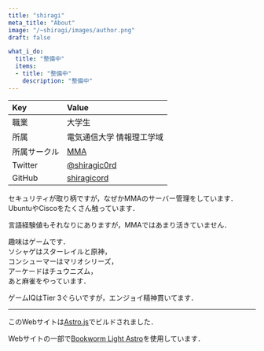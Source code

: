 ```yaml
---
title: "shiragi"
meta_title: "About"
image: "/~shiragi/images/author.png"
draft: false

what_i_do:
  title: "整備中"
  items:
  - title: "整備中"
    description: "整備中"
---
```

| Key | Value |
| :-- | :---------- |
| 職業  | 大学生 |
| 所属  | 電気通信大学 情報理工学域 |
| 所属サークル | [MMA](https://mma.club.uec.ac.jp/) |
| Twitter | [@shiragic0rd](https://x.com/shiragic0rd) |
| GitHub | [shiragicord](https://github.com/shiragicord) |

セキュリティが取り柄ですが，なぜかMMAのサーバー管理をしています．
UbuntuやCiscoをたくさん触っています．

言語経験値もそれなりにありますが，MMAではあまり活きていません．

趣味はゲームです．\
ソシャゲはスターレイルと原神，\
コンシューマーはマリオシリーズ，\
アーケードはチュウニズム，\
あと麻雀をやっています．

ゲームIQはTier 3ぐらいですが，エンジョイ精神貫いてます．

---

このWebサイトは[Astro.js](https://astro.build/)でビルドされました．

Webサイトの一部で[Bookworm Light Astro](https://github.com/themefisher/bookworm-light-astro)を使用しています．